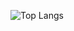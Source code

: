 ![Top Langs](https://github-readme-stats.vercel.app/api/top-langs/?username=truong51972&size_weight=0.5&count_weight=0.5&&hide=Jupyter%20Notebook&exclude_repo=Music_game&theme=dracula)
